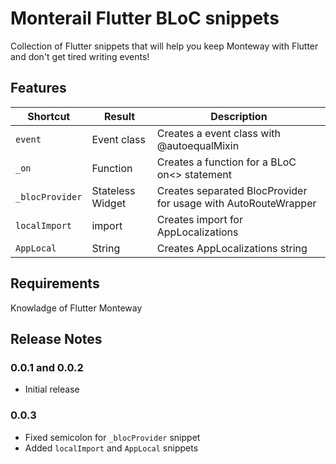 # **Monterail Flutter BLoC snippets**

Collection of Flutter snippets that will help you keep Monteway with Flutter and don't get tired writing events!

## Features

| Shortcut   | Result                 | Description                                                                                                                                                                             |
| ---------- | ------------------------ | --------------------------------------------------------------------------------------------------------------------------------------------------------------------------------------- |
| `event`    | Event class          | Creates a event class with @autoequalMixin                                                                                                                                                              |
| `_on`    | Function          | Creates a function for a BLoC on<> statement                                                                                                                                                               |
| `_blocProvider`      | Stateless Widget             | Creates separated BlocProvider for usage with AutoRouteWrapper                                                                     
| `localImport`      | import             | Creates import for AppLocalizations  
| `AppLocal`      | String             | Creates AppLocalizations string  

## Requirements
Knowladge of Flutter Monteway

## Release Notes


### 0.0.1 and 0.0.2

- Initial release

### 0.0.3
- Fixed semicolon for ```_blocProvider``` snippet
- Added ```localImport``` and ```AppLocal``` snippets

